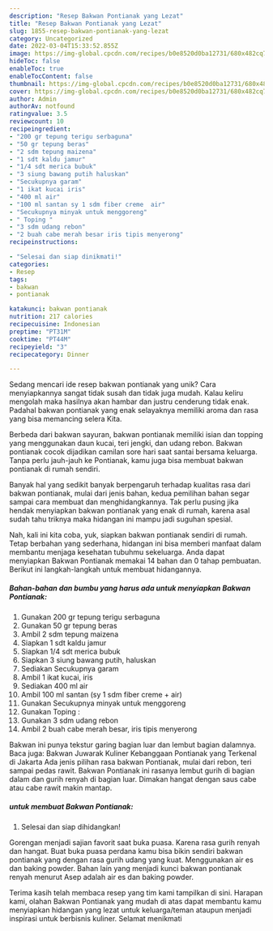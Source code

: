 ```yaml
---
description: "Resep Bakwan Pontianak yang Lezat"
title: "Resep Bakwan Pontianak yang Lezat"
slug: 1855-resep-bakwan-pontianak-yang-lezat
category: Uncategorized
date: 2022-03-04T15:33:52.855Z
image: https://img-global.cpcdn.com/recipes/b0e8520d0ba12731/680x482cq70/bakwan-pontianak-foto-resep-utama.jpg
hideToc: false
enableToc: true
enableTocContent: false
thumbnail: https://img-global.cpcdn.com/recipes/b0e8520d0ba12731/680x482cq70/bakwan-pontianak-foto-resep-utama.jpg
cover: https://img-global.cpcdn.com/recipes/b0e8520d0ba12731/680x482cq70/bakwan-pontianak-foto-resep-utama.jpg
author: Admin
authorAv: notfound
ratingvalue: 3.5
reviewcount: 10
recipeingredient:
- "200 gr tepung terigu serbaguna"
- "50 gr tepung beras"
- "2 sdm tepung maizena"
- "1 sdt kaldu jamur"
- "1/4 sdt merica bubuk"
- "3 siung bawang putih haluskan"
- "Secukupnya garam"
- "1 ikat kucai iris"
- "400 ml air"
- "100 ml santan sy 1 sdm fiber creme  air"
- "Secukupnya minyak untuk menggoreng"
- " Toping "
- "3 sdm udang rebon"
- "2 buah cabe merah besar iris tipis menyerong"
recipeinstructions:

- "Selesai dan siap dinikmati!"
categories:
- Resep
tags:
- bakwan
- pontianak

katakunci: bakwan pontianak 
nutrition: 217 calories
recipecuisine: Indonesian
preptime: "PT31M"
cooktime: "PT44M"
recipeyield: "3"
recipecategory: Dinner

---
```





Sedang mencari ide resep bakwan pontianak yang unik? Cara menyiapkannya sangat tidak susah dan tidak juga mudah. Kalau keliru mengolah maka hasilnya akan hambar dan justru cenderung tidak enak. Padahal bakwan pontianak yang enak selayaknya memiliki aroma dan rasa yang bisa memancing selera Kita.





Berbeda dari bakwan sayuran, bakwan pontianak memiliki isian dan topping yang menggunakan daun kucai, teri jengki, dan udang rebon. Bakwan pontianak cocok dijadikan camilan sore hari saat santai bersama keluarga. Tanpa perlu jauh-jauh ke Pontianak, kamu juga bisa membuat bakwan pontianak di rumah sendiri.

Banyak hal yang sedikit banyak berpengaruh terhadap kualitas rasa dari bakwan pontianak, mulai dari jenis bahan, kedua pemilihan bahan segar sampai cara membuat dan menghidangkannya. Tak perlu pusing jika hendak menyiapkan bakwan pontianak yang enak di rumah, karena asal sudah tahu triknya maka hidangan ini mampu jadi suguhan spesial.






Nah, kali ini kita coba, yuk, siapkan bakwan pontianak sendiri di rumah. Tetap berbahan yang sederhana, hidangan ini bisa memberi manfaat dalam membantu menjaga kesehatan tubuhmu sekeluarga. Anda dapat menyiapkan Bakwan Pontianak memakai 14 bahan dan 0 tahap pembuatan. Berikut ini langkah-langkah untuk membuat hidangannya.

<!--inarticleads1-->

##### Bahan-bahan dan bumbu yang harus ada untuk menyiapkan Bakwan Pontianak:

1. Gunakan 200 gr tepung terigu serbaguna
1. Gunakan 50 gr tepung beras
1. Ambil 2 sdm tepung maizena
1. Siapkan 1 sdt kaldu jamur
1. Siapkan 1/4 sdt merica bubuk
1. Siapkan 3 siung bawang putih, haluskan
1. Sediakan Secukupnya garam
1. Ambil 1 ikat kucai, iris
1. Sediakan 400 ml air
1. Ambil 100 ml santan (sy 1 sdm fiber creme + air)
1. Gunakan Secukupnya minyak untuk menggoreng
1. Gunakan  Toping :
1. Gunakan 3 sdm udang rebon
1. Ambil 2 buah cabe merah besar, iris tipis menyerong


Bakwan ini punya tekstur garing bagian luar dan lembut bagian dalamnya. Baca juga: Bakwan Juwarak Kuliner Kebanggaan Pontianak yang Terkenal di Jakarta Ada jenis pilihan rasa bakwan Pontianak, mulai dari rebon, teri sampai pedas rawit. Bakwan Pontianak ini rasanya lembut gurih di bagian dalam dan gurih renyah di bagian luar. Dimakan hangat dengan saus cabe atau cabe rawit makin mantap. 

<!--inarticleads2-->

#####  untuk membuat Bakwan Pontianak:


1. Selesai dan siap dihidangkan!

Gorengan menjadi sajian favorit saat buka puasa. Karena rasa gurih renyah dan hangat. Buat buka puasa perdana kamu bisa bikin sendiri bakwan pontianak yang dengan rasa gurih udang yang kuat. Menggunakan air es dan baking powder. Bahan lain yang menjadi kunci bakwan pontianak renyah menurut Asep adalah air es dan baking powder. 

Terima kasih telah membaca resep yang tim kami tampilkan di sini. Harapan kami, olahan Bakwan Pontianak yang mudah di atas dapat membantu kamu menyiapkan hidangan yang lezat untuk keluarga/teman ataupun menjadi inspirasi untuk berbisnis kuliner. Selamat menikmati
